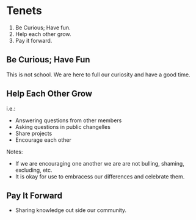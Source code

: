 
# Tenets

 1. Be Curious; Have fun.
 2. Help each other grow.
 3. Pay it forward.

## Be Curious; Have Fun
This is not school. We are here to full our curiosity and have a good time.

## Help Each Other Grow
i.e.:
 - Answering questions from other members
 - Asking questions in public changelles
 - Share projects
 - Encourage each other

Notes:
 - If we are encouraging one another we are are not bulling, shaming, excluding, etc.
 - It is okay for use to embracess our differences and celebrate them.

## Pay It Forward

 - Sharing knowledge out side our community.

<!--stackedit_data:
eyJoaXN0b3J5IjpbMTExMjY5MjRdfQ==
-->